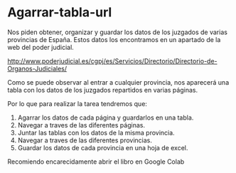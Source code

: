# Agarrar-tabla-url

Nos piden obtener, organizar y guardar los datos de los juzgados de varias provincias de España. Estos datos los encontramos en un apartado de la web del poder judicial. 

http://www.poderjudicial.es/cgpj/es/Servicios/Directorio/Directorio-de-Organos-Judiciales/

Como se puede observar al entrar a cualquier provincia, nos aparecerá una tabla con los datos de los juzgados repartidos en varias páginas.

Por lo que para realizar la tarea tendremos que:

1.   Agarrar los datos de cada página y guardarlos en una tabla.
2.   Navegar a traves de las diferentes páginas.
3.   Juntar las tablas con los datos de la misma provincia.
3.   Navegar a traves de las diferentes provincias.
4.   Guardar los datos de cada provincia en una hoja de excel.

Recomiendo encarecidamente abrir el libro en Google Colab
